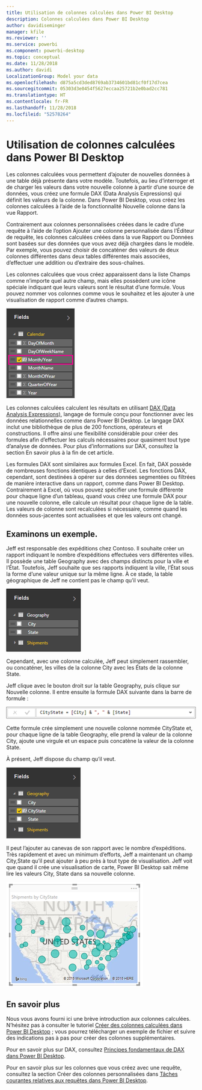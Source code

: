 ```yaml
---
title: Utilisation de colonnes calculées dans Power BI Desktop
description: Colonnes calculées dans Power BI Desktop
author: davidiseminger
manager: kfile
ms.reviewer: ''
ms.service: powerbi
ms.component: powerbi-desktop
ms.topic: conceptual
ms.date: 11/28/2018
ms.author: davidi
LocalizationGroup: Model your data
ms.openlocfilehash: d875a5cd3ded8769ab3734601bd81cf0f17d7cea
ms.sourcegitcommit: 05303d3e0454f5627eccaa25721b2e0bad2cc781
ms.translationtype: HT
ms.contentlocale: fr-FR
ms.lasthandoff: 11/28/2018
ms.locfileid: "52578264"
---
```

# <a name="using-calculated-columns-in-power-bi-desktop"></a>Utilisation de colonnes calculées dans Power BI Desktop
Les colonnes calculées vous permettent d’ajouter de nouvelles données à une table déjà présente dans votre modèle. Toutefois, au lieu d’interroger et de charger les valeurs dans votre nouvelle colonne à partir d’une source de données, vous créez une formule DAX (Data Analysis Expressions) qui définit les valeurs de la colonne. Dans Power BI Desktop, vous créez les colonnes calculées à l’aide de la fonctionnalité Nouvelle colonne dans la vue Rapport.

Contrairement aux colonnes personnalisées créées dans le cadre d’une requête à l’aide de l’option Ajouter une colonne personnalisée dans l’Éditeur de requête, les colonnes calculées créées dans la vue Rapport ou Données sont basées sur des données que vous avez déjà chargées dans le modèle. Par exemple, vous pouvez choisir de concaténer des valeurs de deux colonnes différentes dans deux tables différentes mais associées, d’effectuer une addition ou d’extraire des sous-chaînes.

Les colonnes calculées que vous créez apparaissent dans la liste Champs comme n’importe quel autre champ, mais elles possèdent une icône spéciale indiquant que leurs valeurs sont le résultat d’une formule. Vous pouvez nommer vos colonnes comme vous le souhaitez et les ajouter à une visualisation de rapport comme d’autres champs.

![](media/desktop-calculated-columns/calccolinpbid_fields.png)

Les colonnes calculées calculent les résultats en utilisant [DAX (Data Analysis Expressions)](https://msdn.microsoft.com/library/gg413422.aspx), langage de formule conçu pour fonctionner avec les données relationnelles comme dans Power BI Desktop. Le langage DAX inclut une bibliothèque de plus de 200 fonctions, opérateurs et constructions. Il offre ainsi une flexibilité considérable pour créer des formules afin d’effectuer les calculs nécessaires pour quasiment tout type d’analyse de données. Pour plus d’informations sur DAX, consultez la section En savoir plus à la fin de cet article.

Les formules DAX sont similaires aux formules Excel. En fait, DAX possède de nombreuses fonctions identiques à celles d’Excel. Les fonctions DAX, cependant, sont destinées à opérer sur des données segmentées ou filtrées de manière interactive dans un rapport, comme dans Power BI Desktop. Contrairement à Excel, où vous pouvez spécifier une formule différente pour chaque ligne d’un tableau, quand vous créez une formule DAX pour une nouvelle colonne, elle calcule un résultat pour chaque ligne de la table. Les valeurs de colonne sont recalculées si nécessaire, comme quand les données sous-jacentes sont actualisées et que les valeurs ont changé.

## <a name="lets-look-at-an-example"></a>Examinons un exemple.
Jeff est responsable des expéditions chez Contoso. Il souhaite créer un rapport indiquant le nombre d’expéditions effectuées vers différentes villes. Il possède une table Geography avec des champs distincts pour la ville et l’État. Toutefois, Jeff souhaite que ses rapports indiquent la ville, l’État sous la forme d’une valeur unique sur la même ligne. À ce stade, la table géographique de Jeff ne contient pas le champ qu’il veut.

![](media/desktop-calculated-columns/calccolinpbid_cityandstatefields.png)

Cependant, avec une colonne calculée, Jeff peut simplement rassembler, ou concaténer, les villes de la colonne City avec les États de la colonne State.

Jeff clique avec le bouton droit sur la table Geography, puis clique sur Nouvelle colonne. Il entre ensuite la formule DAX suivante dans la barre de formule :

![](media/desktop-calculated-columns/calccolinpbid_formula.png)

Cette formule crée simplement une nouvelle colonne nommée CityState et, pour chaque ligne de la table Geography, elle prend la valeur de la colonne City, ajoute une virgule et un espace puis concatène la valeur de la colonne State.

À présent, Jeff dispose du champ qu’il veut.

![](media/desktop-calculated-columns/calccolinpbid_citystatefield.png)

Il peut l’ajouter au canevas de son rapport avec le nombre d’expéditions. Très rapidement et avec un minimum d’efforts, Jeff a maintenant un champ City,State qu’il peut ajouter à peu près à tout type de visualisation. Jeff voit que quand il crée une visualisation de carte, Power BI Desktop sait même lire les valeurs City, State dans sa nouvelle colonne.

![](media/desktop-calculated-columns/calccolinpbid_citystatemap.png)

## <a name="learn-more"></a>En savoir plus
Nous vous avons fourni ici une brève introduction aux colonnes calculées. N’hésitez pas à consulter le tutoriel [Créer des colonnes calculées dans Power BI Desktop](desktop-tutorial-create-calculated-columns.md) ; vous pourrez télécharger un exemple de fichier et suivre des indications pas à pas pour créer des colonnes supplémentaires. 

Pour en savoir plus sur DAX, consultez [Principes fondamentaux de DAX dans Power BI Desktop](desktop-quickstart-learn-dax-basics.md).

Pour en savoir plus sur les colonnes que vous créez avec une requête, consultez la section Créer des colonnes personnalisées dans [Tâches courantes relatives aux requêtes dans Power BI Desktop](desktop-common-query-tasks.md).  

